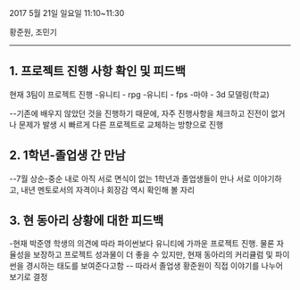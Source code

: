 2017 5월 21일 일요일 11:10~11:30

황준원, 조민기


---


## 1. 프로젝트 진행 사항 확인 및 피드백

현재 3팀이 프로젝트 진행
-유니티 - rpg
-유니티 - fps
-마야 - 3d 모델링(학교)

--기존에 배우지 않았던 것을 진행하기 때문에, 자주 진행사항을 체크하고 진전이 없거나
문제가 발생 시 빠르게 다른 프로젝트로 교체하는 방향으로 진행

## 2. 1학년-졸업생 간 만남

--7월 상순-중순 내로 아직 서로 면식이 없는 1학년과 졸업생들이 만나 서로 이야기하고,
내년 멘토로서의 자격이나 회장감 역시 확인해 볼 자리

## 3. 현 동아리 상황에 대한 피드백

-현재 박준영 학생의 의견에 따라 파이썬보다 유니티에 가까운 프로젝트 진행.
물론 자율성을 보장하고 프로젝트 성과물이 더 좋을 수 있지만,
현재 동아리의 커리큘럼 및 파이썬을 경시하는 태도를 보여준다고함
-- 따라서 졸업생 황준원이 직접 이야기를 나누어 보기로 결정

